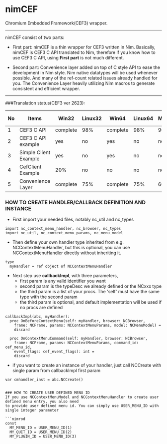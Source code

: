 


# nimCEF

Chromium Embedded Framework(CEF3) wrapper.

---

nimCEF consist of two parts:

* First part: nimCEF is a thin wrapper for CEF3 written in Nim.
Basically, nimCEF is CEF3 C API translated to Nim, therefore
if you know how to use CEF3 C API, using **First part** is not much different.

* Second part: Convenience layer added on top of C style API to ease
the development in Nim style. Nim native datatypes will be used whenever possible.
And many of the ref-count related issues already handled for you. 
The Convenience Layer heavily utilizing Nim macros to generate consistent and efficient wrapper.

---

###Translation status(CEF3 ver 2623):

| No | Items                 | Win32    | Linux32 | Win64    | Linux64 | Mac64    | Nim Ver |
|----|-----------------------|----------|---------|----------|---------|----------|---------|
| 1  | CEF3 C API            | complete | 98%     | complete | 98%     | 90%      | 0.13.0  |
| 2  | CEF3 C API example    | yes      | no      | yes      | no      | no       | 0.13.0  |
| 3  | Simple Client Example | yes      | no      | yes      | no      | no       | 0.13.0  |
| 4  | CefClient Example     | 20%      | no      | no       | no      | no       | 0.13.0  |
| 5  | Convenience Layer     | complete | 75%     | complete | 75%     | 60%      | 0.13.0  |


### HOW TO CREATE HANDLER/CALLBACK DEFINITION AND INSTANCE

* First import your needed files, notably nc_util and nc_types

```nimrod
import nc_context_menu_handler, nc_browser, nc_types
import nc_util, nc_context_menu_params, nc_menu_model
```

* Then define your own handler type inherited from e.g. NCContextMenuHandler, but this is optional, you can use NCContextMenuHandler directly without inheriting it.

```nimrod
type
  myHandler = ref object of NCContextMenuHandler
``` 
* Next step use **callbackImpl**, with three parameters,
	* first param is any valid identifier you want
	* second param is the typeDesc we already defined or the NCxxx type
	* the third param is a list of your procs. The 'self' must have the same type with the second param
  * the third param is optional, and default implementation will be used if no procs are defined
  
```nimrod
callbackImpl(abc, myHandler):
  proc OnBeforeContextMenu(self: myHandler, browser: NCBrowser,
    frame: NCFrame, params: NCContextMenuParams, model: NCMenuModel) =
    discard
   
  proc OnContextMenuCommand(self: myHandler, browser: NCBrowser,
    frame: NCFrame, params: NCContextMenuParams, command_id: cef_menu_id,
    event_flags: cef_event_flags): int =
    discard
```

* if you want to create an instance of your handler, just call NCCreate with single param from callbackImpl first param
```nimrod
var cmhandler_inst = abc.NCCreate()


### HOW TO CREATE USER DEFINED MENU ID
If you use NCContextMenuModel and NCContextMenuHandler to create user defined menu entry, you also need
to provide user defined menu id. You can simply use USER_MENU_ID with single integer parameter

```nimrod
const
  MY_MENU_ID = USER_MENU_ID(1)
  MY_QUIT_ID = USER_MENU_ID(2)
  MY_PLUGIN_ID = USER_MENU_ID(3)
```